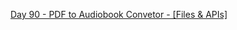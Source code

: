 [Day 90 - PDF to Audiobook Convetor - [Files & APIs]](https://github.com/Jubiko31/Python_Professional_Portfolio/tree/main/Day%C2%A090%20-%20PDF%20to%20Audiobook%20Convertor%20%5BFiles%20%26%20APIs%5D)

